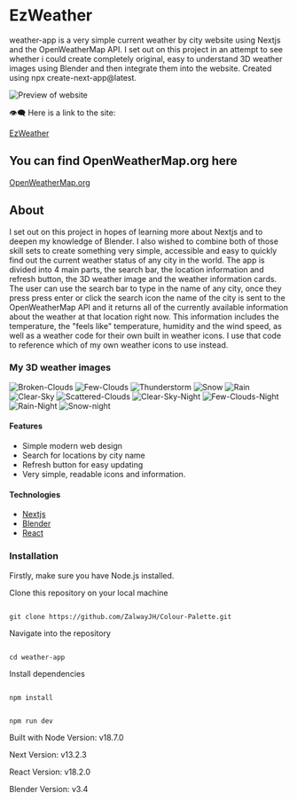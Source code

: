 # EzWeather

weather-app is a very simple current weather by city website using Nextjs and the OpenWeatherMap API. I set out on this project in an attempt to see whether i could create completely original, easy to understand 3D weather images using Blender and then integrate them into the website. Created using npx create-next-app@latest.

![Preview of website](/src/images/EzWeather.JPG?raw=true)

:eye_speech_bubble: Here is a link to the site:

[EzWeather](https://ezweathernow.netlify.app/)

## You can find OpenWeatherMap.org here

[OpenWeatherMap.org](https://openweathermap.org/api)

## About

I set out on this project in hopes of learning more about Nextjs and to deepen my knowledge of Blender. I also wished to combine both of those skill sets to create something very simple, accessible and easy to quickly find out the current weather status of any city in the world.
The app is divided into 4 main parts, the search bar, the location information and refresh button, the 3D weather image and the weather information cards.
The user can use the search bar to type in the name of any city, once they press press enter or click the search icon the name of the city is sent to the OpenWeatherMap API and it returns all of the currently available information about the weather at that location right now. This information includes the temperature, the "feels like" temperature, humidity and the wind speed, as well as a weather code for their own built in weather icons. I use that code to reference which of my own weather icons to use instead.

### My 3D weather images

![Broken-Clouds](/public/MyWeatherIcons/brokenClouds.png?raw=true)
![Few-Clouds](/public/MyWeatherIcons/fewClouds.png?raw=true)
![Thunderstorm](/public/MyWeatherIcons/thunderStorm.png?raw=true)
![Snow](/public/MyWeatherIcons/snow.png?raw=true)
![Rain](/public/MyWeatherIcons/rain.png?raw=true)
![Clear-Sky](/public/MyWeatherIcons/clearSky.png?raw=true)
![Scattered-Clouds](/public/MyWeatherIcons/scatteredClouds.png?raw=true)
![Clear-Sky-Night](/public/MyWeatherIcons/clearSkyNight.png?raw=true)
![Few-Clouds-Night](/public/MyWeatherIcons/fewCloudsNight.png?raw=true)
![Rain-Night](/public/MyWeatherIcons/rainNight.png?raw=true)
![Snow-night](/public/MyWeatherIcons/snowNight.png?raw=true)

#### Features

- Simple modern web design
- Search for locations by city name
- Refresh button for easy updating
- Very simple, readable icons and information.

#### Technologies

- [Nextjs](https://nextjs.org/)
- [Blender](https://www.blender.org/)
- [React](https://react.dev/)

### Installation

Firstly, make sure you have Node.js installed.

Clone this repository on your local machine

```

git clone https://github.com/ZalwayJH/Colour-Palette.git
```

Navigate into the repository

```

cd weather-app
```

Install dependencies

```

npm install
```

```

npm run dev
```

Built with Node Version:
v18.7.0

Next Version:
v13.2.3

React Version:
v18.2.0

Blender Version:
v3.4
